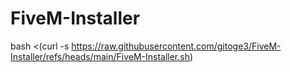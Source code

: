 # FiveM-Installer

bash <(curl -s https://raw.githubusercontent.com/gitoge3/FiveM-Installer/refs/heads/main/FiveM-Installer.sh)
